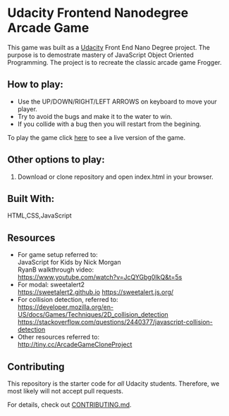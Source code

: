 # Udacity Frontend Nanodegree Arcade Game

This game was built as a [Udacity](https://www.udacity.com/course/front-end-web-developer-nanodegree--nd001) Front End Nano Degree project. The purpose is to demostrate mastery of JavaScript Object Oriented
Programming.
The project is to recreate the classic arcade game Frogger. 

## How to play:

* Use the UP/DOWN/RIGHT/LEFT ARROWS on keyboard to move your player.
* Try to avoid the bugs and make it to the water to win. 
* If you collide with a bug then you will restart from the begining.  

To play the game click [here](https://lestec.github.io/ArcadeGameTake1/) to see a live version of the game.

## Other options to play:

1. Download or clone repository and open index.html in your browser.

## Built With:
HTML,CSS,JavaScript

## Resources
* For game setup referred to:\
JavaScript for Kids by Nick Morgan\
RyanB walkthrough video:\
https://www.youtube.com/watch?v=JcQYGbg0IkQ&t=5s
* For modal: sweetalert2\
https://sweetalert2.github.io
https://sweetalert.js.org/ 
* For collision detection, referred to:\
https://developer.mozilla.org/en-US/docs/Games/Techniques/2D_collision_detection \
https://stackoverflow.com/questions/2440377/javascript-collision-detection
* Other resources referred to:\
http://tiny.cc/ArcadeGameCloneProject

## Contributing

This repository is the starter code for _all_ Udacity students. Therefore, we most likely will not accept pull requests.

For details, check out [CONTRIBUTING.md](CONTRIBUTING.md).

